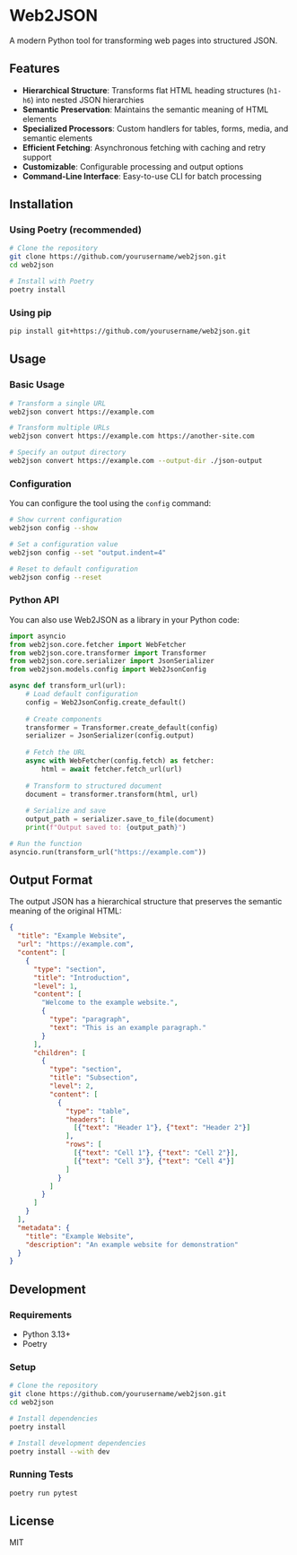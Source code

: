 # Web2JSON

A modern Python tool for transforming web pages into structured JSON.

## Features

- **Hierarchical Structure**: Transforms flat HTML heading structures (`h1-h6`) into nested JSON hierarchies
- **Semantic Preservation**: Maintains the semantic meaning of HTML elements
- **Specialized Processors**: Custom handlers for tables, forms, media, and semantic elements
- **Efficient Fetching**: Asynchronous fetching with caching and retry support
- **Customizable**: Configurable processing and output options
- **Command-Line Interface**: Easy-to-use CLI for batch processing

## Installation

### Using Poetry (recommended)

```bash
# Clone the repository
git clone https://github.com/yourusername/web2json.git
cd web2json

# Install with Poetry
poetry install
```

### Using pip

```bash
pip install git+https://github.com/yourusername/web2json.git
```

## Usage

### Basic Usage

```bash
# Transform a single URL
web2json convert https://example.com

# Transform multiple URLs
web2json convert https://example.com https://another-site.com

# Specify an output directory
web2json convert https://example.com --output-dir ./json-output
```

### Configuration

You can configure the tool using the `config` command:

```bash
# Show current configuration
web2json config --show

# Set a configuration value
web2json config --set "output.indent=4"

# Reset to default configuration
web2json config --reset
```

### Python API

You can also use Web2JSON as a library in your Python code:

```python
import asyncio
from web2json.core.fetcher import WebFetcher
from web2json.core.transformer import Transformer
from web2json.core.serializer import JsonSerializer
from web2json.models.config import Web2JsonConfig

async def transform_url(url):
    # Load default configuration
    config = Web2JsonConfig.create_default()
    
    # Create components
    transformer = Transformer.create_default(config)
    serializer = JsonSerializer(config.output)
    
    # Fetch the URL
    async with WebFetcher(config.fetch) as fetcher:
        html = await fetcher.fetch_url(url)
    
    # Transform to structured document
    document = transformer.transform(html, url)
    
    # Serialize and save
    output_path = serializer.save_to_file(document)
    print(f"Output saved to: {output_path}")

# Run the function
asyncio.run(transform_url("https://example.com"))
```

## Output Format

The output JSON has a hierarchical structure that preserves the semantic meaning of the original HTML:

```json
{
  "title": "Example Website",
  "url": "https://example.com",
  "content": [
    {
      "type": "section",
      "title": "Introduction",
      "level": 1,
      "content": [
        "Welcome to the example website.",
        {
          "type": "paragraph",
          "text": "This is an example paragraph."
        }
      ],
      "children": [
        {
          "type": "section",
          "title": "Subsection",
          "level": 2,
          "content": [
            {
              "type": "table",
              "headers": [
                [{"text": "Header 1"}, {"text": "Header 2"}]
              ],
              "rows": [
                [{"text": "Cell 1"}, {"text": "Cell 2"}],
                [{"text": "Cell 3"}, {"text": "Cell 4"}]
              ]
            }
          ]
        }
      ]
    }
  ],
  "metadata": {
    "title": "Example Website",
    "description": "An example website for demonstration"
  }
}
```

## Development

### Requirements

- Python 3.13+
- Poetry

### Setup

```bash
# Clone the repository
git clone https://github.com/yourusername/web2json.git
cd web2json

# Install dependencies
poetry install

# Install development dependencies
poetry install --with dev
```

### Running Tests

```bash
poetry run pytest
```

## License

MIT
